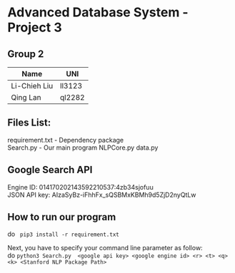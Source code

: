 # Advanced Database System - Project 3

## Group 2
|  Name      |  UNI   |
|------------|--------|
|Li-Chieh Liu| ll3123 |
|  Qing Lan  | ql2282 |

## Files List:
requirement.txt - Dependency package<br>
Search.py - Our main program
NLPCore.py
data.py 


## Google Search API
Engine ID: 014170202143592210537:4zb34sjofuu<br> 
JSON API key: AIzaSyBz-iFhhFx_sQSBMxKBMh9d5ZjD2nyQtLw

## How to run our program
do `` pip3 install -r requirement.txt`` <br>

Next, you have to specify your command line parameter as follow: <br>
do ``python3 Search.py  <google api key> <google engine id> <r> <t> <q> <k> <Stanford NLP Package Path>`` <br>
